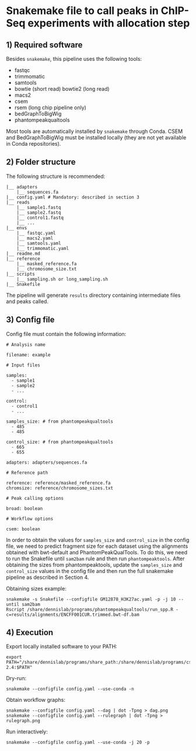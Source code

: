 # Snakemake file to call peaks in ChIP-Seq experiments with allocation step

## 1) Required software

Besides `snakemake`, this pipeline uses the following tools:
- fastqc
- trimmomatic
- samtools
- bowtie (short read) bowtie2 (long read) 
- macs2
- csem
- rsem (long chip pipeline only) 
- bedGraphToBigWig
- phantompeakqualtools

Most tools are automatically installed by `snakemake` through Conda. CSEM and BedGraphToBigWig must be installed locally (they are not yet available in Conda repositories). 

## 2) Folder structure

The following structure is recommended:

```
|__ adapters
    |__ sequences.fa 
|__ config.yaml # Mandatory: described in section 3
|__ reads 
    |__ sample1.fastq 
    |__ sample2.fastq
    |__ control1.fastq
    |__ ...
|__ envs
    |__ fastqc.yaml
    |__ macs2.yaml
    |__ samtools.yaml
    |__ trimmomatic.yaml
|__ readme.md
|__ reference
    |__ masked_reference.fa
    |__ chromosome_size.txt
|__ scripts
    |__ sampling.sh or long_sampling.sh
|__ Snakefile
```

The pipeline will generate `results` directory containing intermediate files and peaks called. 

## 3) Config file

Config file must contain the following information:

```
# Analysis name

filename: example

# Input files

samples:
  - sample1
  - sample2
  - ...

control:
  - control1
  - ...
  
samples_size: # from phantompeakqualtools
  - 485
  - 485

control_size: # from phantompeakqualtools
  - 665
  - 655

adapters: adapters/sequences.fa

# Reference path

reference: reference/masked_reference.fa
chromsize: reference/chromosome_sizes.txt

# Peak calling options

broad: boolean

# Workflow options

csem: boolean
```

In order to obtain the values for `samples_size` and `control_size` in the config file, we need to predict fragment size for each dataset using the alignments obtained with bwt-default and PhantomPeakQualTools. To do this, we need to run the Snakefile until `sam2bam` rule and then run `phantompeaktools`. After obtaining the sizes from phantompeaktools, update the `samples_size` and `control_size` values in the config file and then run the full snakemake pipeline as described in Section 4. 

Obtaining sizes example:

```
snakemake -s Snakefile --configfile GM12878_H3K27ac.yaml -p -j 10 --until sam2bam
Rscript /share/dennislab/programs/phantompeakqualtools/run_spp.R -c=results/alignments/ENCFF001CUR.trimmed.bwt-df.bam
```

## 4) Execution

Export locally installed software to your PATH:
```
export PATH="/share/dennislab/programs/share_path:/share/dennislab/programs/csem-2.4:$PATH"
```

Dry-run:
```
snakemake --configfile config.yaml --use-conda -n
```

Obtain workflow graphs:
```
snakemake --configfile config.yaml --dag | dot -Tpng > dag.png 
snakemake --configfile config.yaml --rulegraph | dot -Tpng > rulegraph.png
```

Run interactively:
```
snakemake --configfile config.yaml --use-conda -j 20 -p
```

